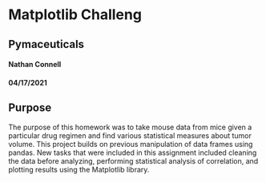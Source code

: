 # Matplotlib Challeng
## Pymaceuticals
#### Nathan Connell
#### 04/17/2021


## Purpose
The purpose of this homework was to take mouse data from mice given a particular drug regimen and find various statistical
measures about tumor volume. This project builds on previous manipulation of data frames using pandas. New tasks that were
included in this assignment included cleaning the data before analyzing, performing statistical analysis of correlation, and
plotting results using the Matplotlib library.

